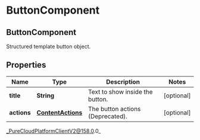 # ButtonComponent

## ButtonComponent
Structured template button object.

## Properties

|Name | Type | Description | Notes|
|------------ | ------------- | ------------- | -------------|
| **title** | **String** | Text to show inside the button. | [optional] |
| **actions** | [**ContentActions**](ContentActions) | The button actions (Deprecated). | [optional] |



_PureCloudPlatformClientV2@158.0.0_
